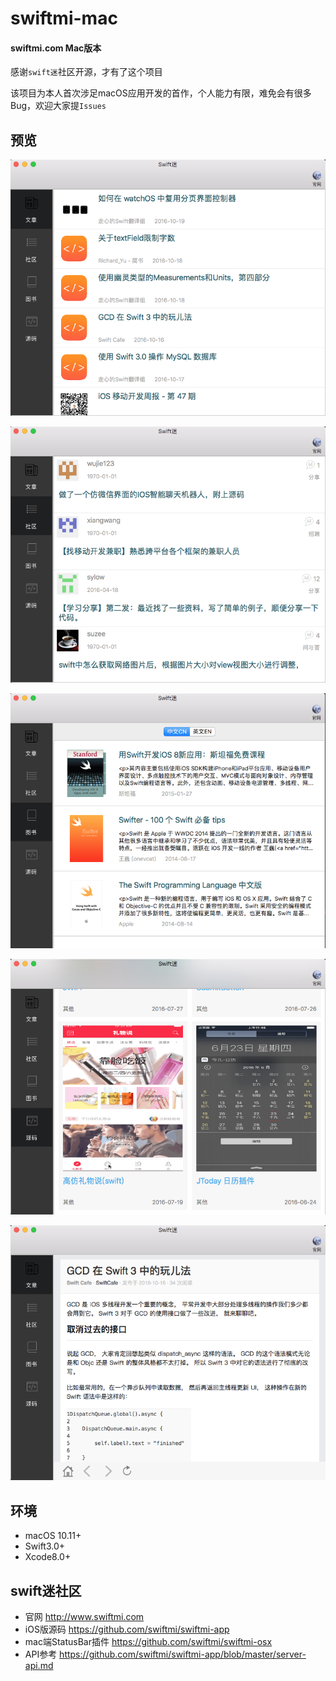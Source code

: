 # swiftmi-mac

#### swiftmi.com Mac版本

感谢`swift迷`社区开源，才有了这个项目

该项目为本人首次涉足macOS应用开发的首作，个人能力有限，难免会有很多Bug，欢迎大家提`Issues`

## 预览

![文章](./preview1.png)

![社区](./preview2.png)

![图书](./preview3.png)

![源码](./preview4.png)

![详情](./preview5.png)


## 环境

- macOS 10.11+
- Swift3.0+
- Xcode8.0+

## swift迷社区 
- 官网 http://www.swiftmi.com
- iOS版源码 https://github.com/swiftmi/swiftmi-app
- mac端StatusBar插件 https://github.com/swiftmi/swiftmi-osx
- API参考 https://github.com/swiftmi/swiftmi-app/blob/master/server-api.md
